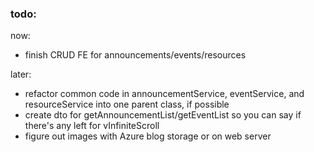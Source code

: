 ### todo:

now:

- finish CRUD FE for announcements/events/resources

later:

- refactor common code in announcementService, eventService, and resourceService into one parent class, if possible
- create dto for getAnnouncementList/getEventList so you can say if there's any left for vInfiniteScroll
- figure out images with Azure blog storage or on web server
